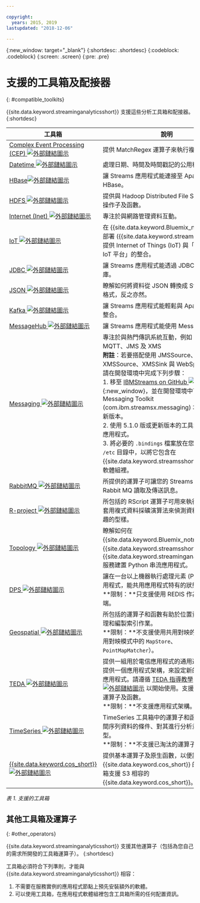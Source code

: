 ```yaml
---

copyright:
  years: 2015, 2019
lastupdated: "2018-12-06"

---
```


<!-- Attribute definitions -->
{:new_window: target="_blank"}
{:shortdesc: .shortdesc}
{:codeblock: .codeblock}
{:screen: .screen}
{:pre: .pre}

# 支援的工具箱及配接器
{: #compatible_toolkits}

{{site.data.keyword.streaminganalyticsshort}} 支援這些分析工具箱和配接器。
{:shortdesc}

|工具箱|說明|
| --------------------------------| --------------------------|
|[Complex Event Processing (CEP) ![外部鏈結圖示](../../icons/launch-glyph.svg "外部鏈結圖示")](https://ibm.co/2zOwODa)    |	提供 MatchRegex 運算子來執行複式事件處理。|
|[Datetime ![外部鏈結圖示](../../icons/launch-glyph.svg "外部鏈結圖示")](https://ibmstreams.github.io/streamsx.datetime/)	|	處理日期、時間及時間戳記的公用程式集。|
|[HBase![外部鏈結圖示](../../icons/launch-glyph.svg "外部鏈結圖示")](http://ibmstreams.github.io/streamsx.hbase/)        |讓 Streams 應用程式能連接至 Apache HBase。|
|[HDFS ![外部鏈結圖示](../../icons/launch-glyph.svg "外部鏈結圖示")](http://ibmstreams.github.io/streamsx.hdfs/)          |提供與 Hadoop Distributed File System 互動的操作子及函數。|
|[Internet (Inet) ![外部鏈結圖示](../../icons/launch-glyph.svg "外部鏈結圖示")](http://ibmstreams.github.io/streamsx.inet)|專注於與網路管理資料互動。|
|[IoT ![外部鏈結圖示](../../icons/launch-glyph.svg "外部鏈結圖示")](http://ibmstreams.github.io/streamsx.iot/)            |在 {{site.data.keyword.Bluemix_notm}} 或內部部署 ({{site.data.keyword.streamsshort}}) 中提供 Internet of Things (IoT) 與「IBM Watson IoT 平台」的整合。|
|[JDBC ![外部鏈結圖示](../../icons/launch-glyph.svg "外部鏈結圖示")](http://ibmstreams.github.io/streamsx.jdbc/)          |讓 Streams 應用程式能透過 JDBC 使用資料庫。|
|[JSON ![外部鏈結圖示](../../icons/launch-glyph.svg "外部鏈結圖示")](http://ibmstreams.github.io/streamsx.json/)          |瞭解如何將資料從 JSON 轉換成 Streams 值組格式，反之亦然。|
|[Kafka ![外部鏈結圖示](../../icons/launch-glyph.svg "外部鏈結圖示")](https://ibmstreams.github.io/streamsx.kafka/)       |讓 Streams 應用程式能輕鬆與 Apache Kafka 整合。|
|[MessageHub ![外部鏈結圖示](../../icons/launch-glyph.svg "外部鏈結圖示")](https://ibmstreams.github.io/streamsx.messagehub/) |讓 Streams 應用程式能使用 MessageHub。|
|[Messaging ![外部鏈結圖示](../../icons/launch-glyph.svg "外部鏈結圖示")](https://ibmstreams.github.io/streamsx.messaging/)   |  	專注於與熱門傳訊系統互動，例如 Kafka、MQTT、JMS 及 XMS	<br>**附註**：若要搭配使用 JMSSource、JMSSink、XMSSource、XMSSink 與 WebSphere MQ，請在開發環境中完成下列步驟：<br>1. 移至 [IBMStreams on GitHub ![外部鏈結圖示](../../icons/launch-glyph.svg "外部鏈結圖示")](https://github.com/IBMStreams){:new_window}，並在開發環境中下載 Messaging Toolkit (com.ibm.streamsx.messaging) 3.0.0 版或更新版本。<br>2. 使用 5.1.0 版或更新版本的工具箱來建置您的應用程式。<br>3. 將必要的 `.bindings` 檔案放在您應用程式的 `/etc` 目錄中，以將它包含在 {{site.data.keyword.streamsshort}} 應用程式軟體組裡。|
|[RabbitMQ ![外部鏈結圖示](../../icons/launch-glyph.svg "外部鏈結圖示")](https://ibmstreams.github.io/streamsx.rabbitmq/)     |所提供的運算子可讓您的 Streams 應用程式從 Rabbit MQ 讀取及傳送訊息。|
|[R-project ![外部鏈結圖示](../../icons/launch-glyph.svg "外部鏈結圖示")](https://ibm.co/2rj2lKw)          	   	              |所包括的 RScript 運算子可用來執行 R 指令，並套用複式資料採礦演算法來偵測資料串流中感興趣的型樣。|
|[Topology ![外部鏈結圖示](../../icons/launch-glyph.svg "外部鏈結圖示")](http://ibmstreams.github.io/streamsx.topology/)      |瞭解如何在 {{site.data.keyword.Bluemix_notm}} 平台及 {{site.data.keyword.streamsshort}} 上為 {{site.data.keyword.streaminganalyticsshort}} 服務建置 Python 串流應用程式。|
|[DPS ![外部鏈結圖示](../../icons/launch-glyph.svg "外部鏈結圖示")](http://ibmstreams.github.io/streamsx.dps/) |	 讓在一台以上機器執行處理元素 (PE) 的多個應用程式，能共用應用程式特有的狀態資訊。<br>**限制：**只支援使用 REDIS 作為資料庫後端。| 	 	 	
|[Geospatial ![外部鏈結圖示](../../icons/launch-glyph.svg "外部鏈結圖示")](https://www.ibm.com/support/knowledgecenter/en/SSCRJU_4.3.0/com.ibm.streams.toolkits.doc/spldoc/dita/tk$com.ibm.streams.geospatial/tk$com.ibm.streams.geospatial.html) 	     |	所包括的運算子和函數有助於位置資料的有效處理和編製索引作業。<br>**限制：**不支援使用共用對映的運算子（共用對映模式中的 `MapStore`、`PointMapMatcher`）。|
|[TEDA ![外部鏈結圖示](../../icons/launch-glyph.svg "外部鏈結圖示")](https://www.ibm.com/support/knowledgecenter/en/SSCRJU_4.3.0/com.ibm.streams.toolkits.doc/spldoc/dita/tk$com.ibm.streams.teda/tk$com.ibm.streams.teda.html)	   | 	提供一組用於電信應用程式的通用運算子，同時提供一個應用程式架構，來設定新的檔案對檔案應用程式。請遵循 [TEDA 指導教學 ![外部鏈結圖示](../../icons/launch-glyph.svg "外部鏈結圖示")](http://ibmstreams.github.io/streamsx.tutorial.teda/) 以開始使用。支援工具箱的所有運算子及函數。<br>**限制：**不支援應用程式架構。|
|[TimeSeries ![外部鏈結圖示](../../icons/launch-glyph.svg "外部鏈結圖示")](https://www.ibm.com/support/knowledgecenter/en/SSCRJU_4.3.0/com.ibm.streams.toolkits.doc/spldoc/dita/tk$com.ibm.streams.timeseries/tk$com.ibm.streams.timeseries.html)	 	  |TimeSeries 工具箱中的運算子和函數可設定時間序列資料的條件、對其進行分析並建立其模型。<br>**限制：**不支援已淘汰的運算子。|
| [{{site.data.keyword.cos_short}} ![外部鏈結圖示](../../icons/launch-glyph.svg "外部鏈結圖示")](https://bit.ly/2Ggp03T)	 	  |提供基本運算子及原生函數，以便讀寫 {{site.data.keyword.cos_short}} 的資料。工具箱支援 S3 相容的 {{site.data.keyword.cos_short}}。|

*表 1. 支援的工具箱*

## 其他工具箱及運算子
{: #other_operators}

{{site.data.keyword.streaminganalyticsshort}} 支援其他運算子（包括為您自己的需求所開發的工具箱運算子）。
{:shortdesc}

工具箱必須符合下列準則，才能與 {{site.data.keyword.streaminganalyticsshort}} 相容：

1. 不需要在服務實例的應用程式節點上預先安裝額外的軟體。
2. 可以使用工具箱，在應用程式軟體組裡包含工具箱所需的任何配置資訊。
